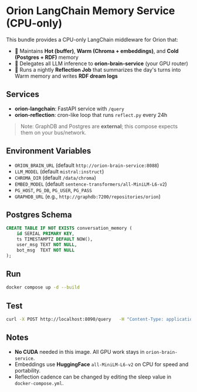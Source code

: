 # Orion LangChain Memory Service (CPU-only)

This bundle provides a CPU-only LangChain middleware for Orion that:
- 🧠 Maintains **Hot (buffer)**, **Warm (Chroma + embeddings)**, and **Cold (Postgres + RDF)** memory
- 🤝 Delegates all LLM inference to **orion-brain-service** (your GPU router)
- 🌙 Runs a nightly **Reflection Job** that summarizes the day's turns into Warm memory and writes **RDF dream logs**

## Services
- **orion-langchain**: FastAPI service with `/query`
- **orion-reflection**: cron-like loop that runs `reflect.py` every 24h

> Note: GraphDB and Postgres are **external**; this compose expects them on your bus/network.

## Environment Variables
- `ORION_BRAIN_URL` (default `http://orion-brain-service:8088`)
- `LLM_MODEL` (default `mistral:instruct`)
- `CHROMA_DIR` (default `/data/chroma`)
- `EMBED_MODEL` (default `sentence-transformers/all-MiniLM-L6-v2`)
- `PG_HOST`, `PG_DB`, `PG_USER`, `PG_PASS`
- `GRAPHDB_URL` (e.g., `http://graphdb:7200/repositories/orion`)

## Postgres Schema
```sql
CREATE TABLE IF NOT EXISTS conversation_memory (
    id SERIAL PRIMARY KEY,
    ts TIMESTAMPTZ DEFAULT NOW(),
    user_msg TEXT NOT NULL,
    bot_msg  TEXT NOT NULL
);
```

## Run
```bash
docker compose up -d --build
```

## Test
```bash
curl -X POST http://localhost:8090/query   -H "Content-Type: application/json"   -d '{"message": "What did we decide about warm memory?"}'
```

## Notes
- **No CUDA** needed in this image. All GPU work stays in `orion-brain-service`.
- Embeddings use **HuggingFace** `all-MiniLM-L6-v2` on CPU for speed and portability.
- Reflection cadence can be changed by editing the sleep value in `docker-compose.yml`.
